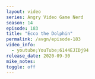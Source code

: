 ```yaml
---
layout: video
series: Angry Video Game Nerd
season: 14
episode: 183
title: "Ecco the Dolphin"
permalink: /avgn/episode-183
video_info:
  - youtube;YouTube;6144EJIDj94
release_date: 2020-09-30
mike_notes:
toggle: off
---
```

